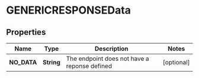 

# GENERICRESPONSEData

## Properties

Name | Type | Description | Notes
------------ | ------------- | ------------- | -------------
**NO_DATA** | **String** | The endpoint does not have a reponse defined |  [optional]





